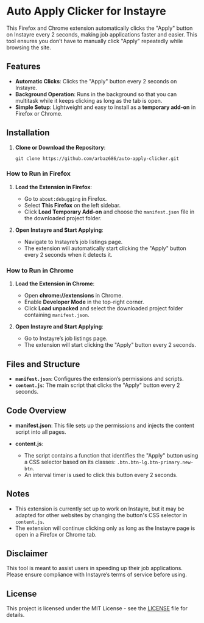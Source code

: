 # Auto Apply Clicker for Instayre

This Firefox and Chrome extension automatically clicks the "Apply" button on Instayre every 2 seconds, making job applications faster and easier. This tool ensures you don’t have to manually click "Apply" repeatedly while browsing the site.

## Features
- **Automatic Clicks**: Clicks the "Apply" button every 2 seconds on Instayre.
- **Background Operation**: Runs in the background so that you can multitask while it keeps clicking as long as the tab is open.
- **Simple Setup**: Lightweight and easy to install as a **temporary add-on** in Firefox or Chrome.

## Installation

1. **Clone or Download the Repository**:
   ```
   git clone https://github.com/arbaz686/auto-apply-clicker.git
   ```

### How to Run in Firefox

1. **Load the Extension in Firefox**:
   - Go to `about:debugging` in Firefox.
   - Select **This Firefox** on the left sidebar.
   - Click **Load Temporary Add-on** and choose the `manifest.json` file in the downloaded project folder.

2. **Open Instayre and Start Applying**:
   - Navigate to Instayre’s job listings page.
   - The extension will automatically start clicking the "Apply" button every 2 seconds when it detects it.

### How to Run in Chrome

1. **Load the Extension in Chrome**:
   - Open **chrome://extensions** in Chrome.
   - Enable **Developer Mode** in the top-right corner.
   - Click **Load unpacked** and select the downloaded project folder containing `manifest.json`.

2. **Open Instayre and Start Applying**:
   - Go to Instayre’s job listings page.
   - The extension will start clicking the "Apply" button every 2 seconds.

## Files and Structure

- **`manifest.json`**: Configures the extension’s permissions and scripts.
- **`content.js`**: The main script that clicks the "Apply" button every 2 seconds.

## Code Overview

- **manifest.json**: This file sets up the permissions and injects the content script into all pages.
  
- **content.js**: 
  - The script contains a function that identifies the "Apply" button using a CSS selector based on its classes: `.btn.btn-lg.btn-primary.new-btn`.
  - An interval timer is used to click this button every 2 seconds.

## Notes

- This extension is currently set up to work on Instayre, but it may be adapted for other websites by changing the button's CSS selector in `content.js`.
- The extension will continue clicking only as long as the Instayre page is open in a Firefox or Chrome tab.

## Disclaimer
This tool is meant to assist users in speeding up their job applications. Please ensure compliance with Instayre’s terms of service before using.

## License

This project is licensed under the MIT License - see the [LICENSE](LICENSE) file for details.

